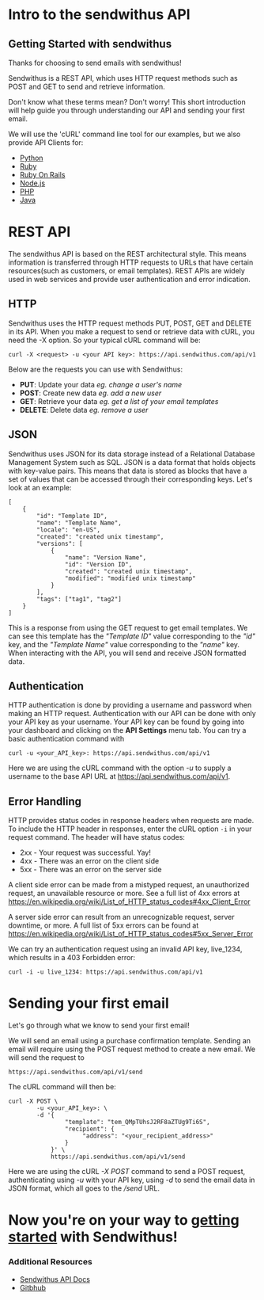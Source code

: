 # Intro to the sendwithus API

## Getting Started with sendwithus
Thanks for choosing to send emails with sendwithus! 

Sendwithus is a REST API, which uses HTTP request methods such as POST and GET
to send and retrieve information. 

Don't know what these terms mean? Don't worry! This short introduction will help guide you through understanding our API
and sending your first email. 

We will use the 'cURL' command line tool for our examples, but we also provide API Clients for:

* [Python](https://github.com/sendwithus/sendwithus_python)
* [Ruby](https://github.com/sendwithus/sendwithus_ruby)
* [Ruby On Rails](https://github.com/sendwithus/sendwithus_ruby_action_mailer)
* [Node.js](https://github.com/sendwithus/sendwithus_nodejs)
* [PHP](https://github.com/sendwithus/sendwithus_php)
* [Java](https://github.com/sendwithus/sendwithus_java)

# REST API
The sendwithus API is based on the REST architectural style. This means information is transferred through HTTP requests to URLs
that have certain resources(such as customers, or email templates). REST APIs are widely used in web services and 
provide user authentication and error indication.

## HTTP
Sendwithus uses the HTTP request methods PUT, POST, GET and DELETE in its API. When you make a request to send or retrieve data with cURL, 
you need the -X option. So your typical cURL command will be: 

`curl -X <request> -u <your API key>: https://api.sendwithus.com/api/v1`


Below are the requests you can use with Sendwithus:

* **PUT**: Update your data *eg. change a user's name*
* **POST**: Create new data *eg.  add a new user*
* **GET**: Retrieve your data *eg.  get a list of your email templates*
* **DELETE**: Delete data *eg. remove a user*


## JSON
Sendwithus uses JSON for its data storage instead of a Relational Database Management System such as SQL. JSON is a data format that 
holds objects with key-value pairs. This means that data is stored as blocks that have a set of values that can be accessed through 
their corresponding keys. Let's look at an example:
```
[
    {
        "id": "Template ID",
        "name": "Template Name",
        "locale": "en-US",
        "created": "created unix timestamp",
        "versions": [
            {
                "name": "Version Name",
                "id": "Version ID",
                "created": "created unix timestamp",
                "modified": "modified unix timestamp"
            }
        ],
        "tags": ["tag1", "tag2"]
    }
]
```
This is a response from using the GET request to get email templates. We can see this template has the *"Template ID"* value corresponding to the *"id"* 
key, and the *"Template Name"* value corresponding to the *"name"* key. When interacting with the API, you will send and receive JSON formatted data.


## Authentication
HTTP authentication is done by providing a username and password when making an HTTP request. Authentication with our API can be 
done with only your API key as your username. Your API key can be found by going into your dashboard and 
clicking on the **API Settings** menu tab. You can try a basic authentication command with

`curl -u <your_API_key>: https://api.sendwithus.com/api/v1`

Here we are using the cURL command with the option *-u* to supply a username to the base API URL at https://api.sendwithus.com/api/v1.


## Error Handling
HTTP provides status codes in response headers when requests are made. To include the HTTP header in responses,
enter the cURL option `-i` in your request command. The header will have status codes:

* 2xx - Your request was successful. Yay!
* 4xx - There was an error on the client side
* 5xx - There was an error on the server side

A client side error can be made from a mistyped request, an unauthorized request, an unavailable resource or more. See a full
list of 4xx errors at https://en.wikipedia.org/wiki/List_of_HTTP_status_codes#4xx_Client_Error

A server side error can result from an unrecognizable request, server downtime, or more. A full list of 5xx errors can be found
at https://en.wikipedia.org/wiki/List_of_HTTP_status_codes#5xx_Server_Error

We can try an authentication request using an invalid API key, live_1234, which results in a 403 Forbidden error:

`curl -i -u live_1234: https://api.sendwithus.com/api/v1
`

# Sending your first email
Let's go through what we know to send your first email!

We will send an email using a purchase confirmation template. Sending an email will require using the 
POST request method to create a new email. We will send the request to

`https://api.sendwithus.com/api/v1/send`

The cURL command will then be:

```
curl -X POST \
		-u <your_API_key>: \
		-d '{
      			"template": "tem_QMpTUhsJ2RF8aZTUg9Ti6S",
      			"recipient": {
       				 "address": "<your_recipient_address>"
      			}
    		}' \
    		https://api.sendwithus.com/api/v1/send
```

Here we are using the cURL *-X POST* command to send a POST request, authenticating using *-u* with your API key, using *-d* to send the email data in JSON format, which all goes to the */send* URL.

# Now you're on your way to [getting started](https://www.sendwithus.com/docs) with Sendwithus!

### Additional Resources

* [Sendwithus API Docs](https://www.sendwithus.com/docs/api)
* [Gitbhub](https://github.com/sendwithus)
